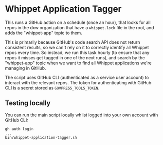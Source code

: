 # Whippet Application Tagger

This runs a GitHub action on a schedule (once an hour), that looks for all repos in the dxw organization that have a `whippet.lock` file in the root, and adds the "whippet-app" topic to them.

This is primarily because GitHub's code search API does not return consistent results, so we can't rely on it to correctly identify all Whippet repos every time. So instead, we run this task hourly (to ensure that any repos it misses get tagged in one of the next runs), and search by the "whippet-app" topic when we want to find all Whippet applications we're managing in GitHub.

The script uses GitHub CLI (authenticated as a service user account) to interact with the relevant repos. The token for authenticating with GitHub CLI is a secret stored as `GOVPRESS_TOOLS_TOKEN`.

## Testing locally

You can run the main script locally whilst logged into your own account with GitHub CLI:

```
gh auth login
...
bin/whippet-application-tagger.sh
```
